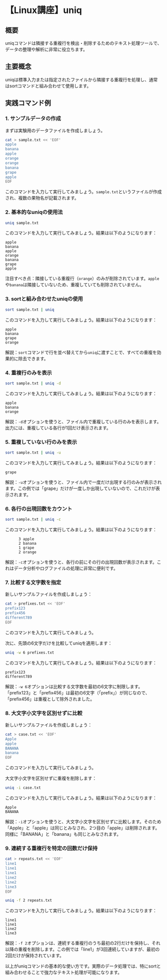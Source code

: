 # 【Linux講座】uniq

## 概要
uniqコマンドは隣接する重複行を検出・削除するためのテキスト処理ツールで、データの整理や解析に非常に役立ちます。

## 主要概念
uniqは標準入力または指定されたファイルから隣接する重複行を処理し、通常はsortコマンドと組み合わせて使用します。

## 実践コマンド例

### 1. サンプルデータの作成

まずは実験用のデータファイルを作成しましょう。

```bash
cat > sample.txt << 'EOF'
apple
banana
apple
orange
orange
banana
grape
apple
EOF
```

このコマンドを入力して実行してみましょう。`sample.txt`というファイルが作成され、複数の果物名が記載されます。

### 2. 基本的なuniqの使用法

```bash
uniq sample.txt
```

このコマンドを入力して実行してみましょう。結果は以下のようになります：

```
apple
banana
apple
orange
banana
grape
apple
```

注目すべき点：隣接している重複行（`orange`）のみが削除されています。`apple`や`banana`は隣接していないため、重複していても削除されていません。

### 3. sortと組み合わせたuniqの使用

```bash
sort sample.txt | uniq
```

このコマンドを入力して実行してみましょう。結果は以下のようになります：

```
apple
banana
grape
orange
```

解説：`sort`コマンドで行を並べ替えてから`uniq`に渡すことで、すべての重複を効果的に除去できます。

### 4. 重複行のみを表示

```bash
sort sample.txt | uniq -d
```

このコマンドを入力して実行してみましょう。結果は以下のようになります：

```
apple
banana
orange
```

解説：`-d`オプションを使うと、ファイル内で重複している行のみを表示します。出力には、重複している各行が1回だけ表示されます。

### 5. 重複していない行のみを表示

```bash
sort sample.txt | uniq -u
```

このコマンドを入力して実行してみましょう。結果は以下のようになります：

```
grape
```

解説：`-u`オプションを使うと、ファイル内で一度だけ出現する行のみが表示されます。この例では「grape」だけが一度しか出現していないので、これだけが表示されます。

### 6. 各行の出現回数をカウント

```bash
sort sample.txt | uniq -c
```

このコマンドを入力して実行してみましょう。結果は以下のようになります：

```
      3 apple
      2 banana
      1 grape
      2 orange
```

解説：`-c`オプションを使うと、各行の前にその行の出現回数が表示されます。これはデータ分析やログファイルの処理に非常に便利です。

### 7. 比較する文字数を指定

新しいサンプルファイルを作成しましょう：

```bash
cat > prefixes.txt << 'EOF'
prefix123
prefix456
different789
EOF
```

このコマンドを入力して実行してみましょう。

次に、先頭の6文字だけを比較してuniqを適用します：

```bash
uniq -w 6 prefixes.txt
```

このコマンドを入力して実行してみましょう。結果は以下のようになります：

```
prefix123
different789
```

解説：`-w 6`オプションは比較する文字数を最初の6文字に制限します。「prefix123」と「prefix456」は最初の6文字（「prefix」）が同じなので、「prefix456」は重複として除外されました。

### 8. 大文字小文字を区別せずに比較

新しいサンプルファイルを作成しましょう：

```bash
cat > case.txt << 'EOF'
Apple
apple
BANANA
banana
EOF
```

このコマンドを入力して実行してみましょう。

大文字小文字を区別せずに重複を削除します：

```bash
uniq -i case.txt
```

このコマンドを入力して実行してみましょう。結果は以下のようになります：

```
Apple
BANANA
```

解説：`-i`オプションを使うと、大文字小文字を区別せずに比較します。そのため「Apple」と「apple」は同じとみなされ、2つ目の「apple」は削除されます。同様に「BANANA」と「banana」も同じとみなされます。

### 9. 連続する重複行を特定の回数だけ保持

```bash
cat > repeats.txt << 'EOF'
line1
line1
line1
line2
line2
line3
EOF

uniq -f 2 repeats.txt
```

このコマンドを入力して実行してみましょう。結果は以下のようになります：

```
line1
line1
line2
line3
```

解説：`-f 2`オプションは、連続する重複行のうち最初の2行だけを保持し、それ以降の重複を削除します。この例では「line1」が3回連続していますが、最初の2回だけが保持されています。

以上がuniqコマンドの基本的な使い方です。実際のデータ処理では、特にsortと組み合わせることで強力なテキスト処理が可能になります。
